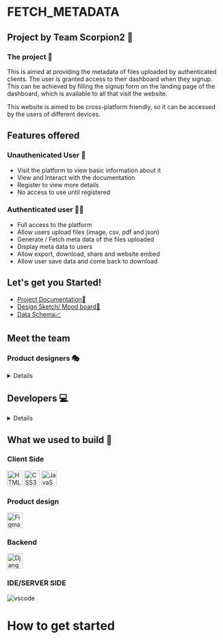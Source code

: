 # FETCH_METADATA

## Project by Team Scorpion2 🦂

### The project 📁
 
<p>
This is aimed at providing the metadata of files uploaded by authenticated clients. The user is granted access to their dashboard when they signup. This can be achieved by filling the signup form on the landing page of the dashboard, which is available to all that visit the website. <br>

This website is aimed to be cross-platform friendly, so it can be accessed by the users of different devices.
</p>

## Features offered 

### Unauthenicated User 🔏
<ul>
  <li>Visit the platform to view basic information about it</li>
  <li>View and Interact with the documentation</li>
  <li>Register to view more details</li>
  <li>No access to use until registered</li>
</ul>

### Authenticated user 🧑🏾

<ul>
  <li>Full access to the platform </li>
  <li>Allow users upload files (image, csv, pdf and json)</li>
  <li>Generate / Fetch meta data of the files uploaded</li>
  <li>Display meta data to users</li>
  <li>Allow export, download, share and website embed</li>
  <li>Allow user save data and come back to download</li>
</ul>

## Let's get you Started!

 <ul>
  <li><a href="https://docs.google.com/document/d/1y-9LpdbezZrIC9ud7Oyaeq8C8_QRJ9_4ioQk9LYCE3I/edit">Project Documentation📃</a></li>
  <li><a href="https://www.figma.com/file/dm2z5LgY2uDnGVIu7jPiAG?node-id=45:90">Design Sketch/ Mood board🎨</a></li>
  <li><a href="https://docs.google.com/document/d/1qqgqDAn7E-hl2bgCJw9QtTbyxfjvt0aaOrp82Wmj9Qk/edit">Data Schema📈</a></li>
</ul>

## Meet the team

### Product designers 🎭
<details>
<ul>
  <li><a href="https://github.com/Abiola54">Ishola Amidat Abiola</a></li>
  <li><a href="https://github.com/Abigail25">ABIGAIL OGBO</a></li>
  <li><a href="https://github.com/Markuszafi">Markus Bukata Zafi</a></li>
  <li><a href="https://github.com/LadeOnipede">Lade Onipede</a></li>
  <li><a href="https://github.com/BigSam">Ogbonnaya Samuel</a></li>
  <li><a href="https://github.com/tosannemi">Tosan Iziomoh</a></li>
  <li><a href="https://github.com/Opeyemiishola07">Ishola Opeyemi</a></li>
</ul>
</details>

## Developers 💻
<details>
<ul>
  <li><a href="https://github.com/Franklivania">Chibuzo Odigbo</a></li>
  <li><a href="https://github.com/solomonuche">Solomon Nweke</a></li>
  <li><a href="https://github.com/L0rd5n0w">Ifeoluwa Adewusi</a></li>
</ul>
</details>

## What we used to build 🧱
<p>

### Client Side

<a href="https://developer.mozilla.org/en-US/docs/Glossary/HTML5" target="_blank" rel="noreferrer"><img src="https://raw.githubusercontent.com/danielcranney/readme-generator/main/public/icons/skills/html5-colored.svg" width="36" height="36" alt="HTML5" /></a>
<a href="https://www.w3.org/TR/CSS/#css" target="_blank" rel="noreferrer"><img src="https://raw.githubusercontent.com/danielcranney/readme-generator/main/public/icons/skills/css3-colored.svg" width="36" height="36" alt="CSS3" /></a>
<a href="https://developer.mozilla.org/en-US/docs/Web/JavaScript" target="_blank" rel="noreferrer"><img src="https://raw.githubusercontent.com/danielcranney/readme-generator/main/public/icons/skills/javascript-colored.svg" width="36" height="36" alt="JavaScript" /></a>

### Product design

<a href="https://www.figma.com/" target="_blank" rel="noreferrer"><img src="https://raw.githubusercontent.com/danielcranney/readme-generator/main/public/icons/skills/figma-colored.svg" width="36" height="36" alt="Figma" /></a>

### Backend
<a href="https://www.djangoproject.com/" target="_blank" rel="noreferrer"><img src="https://raw.githubusercontent.com/danielcranney/readme-generator/main/public/icons/skills/django-colored.svg" width="36" height="36" alt="Django" /></a>

### IDE/SERVER SIDE

![vscode](https://user-images.githubusercontent.com/49784088/205490253-1e212e08-6968-43f0-a66c-3e01dd9cc17e.svg)

</p>

# How to get started
